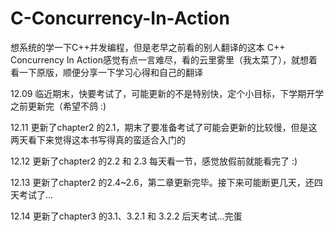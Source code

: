 # C-Concurrency-In-Action
想系统的学一下C++并发编程，但是老早之前看的别人翻译的这本 C++ Concurrency In Action感觉有点一言难尽，看的云里雾里（我太菜了），就想着看一下原版，顺便分享一下学习心得和自己的翻译

12.09
临近期末，快要考试了，可能更新的不是特别快，定个小目标，下学期开学之前更新完（希望不鸽 :)

12.11 更新了chapter2 的2.1，期末了要准备考试了可能会更新的比较慢，但是这两天看下来觉得这本书写得真的蛮适合入门的

12.12 更新了chapter2 的2.2 和 2.3 每天看一节，感觉放假前就能看完了 :)

12.13 更新了chapter2 的2.4~2.6，第二章更新完毕。接下来可能断更几天，还四天考试了...

12.14 更新了chapter3 的3.1、3.2.1 和 3.2.2 后天考试...完蛋
